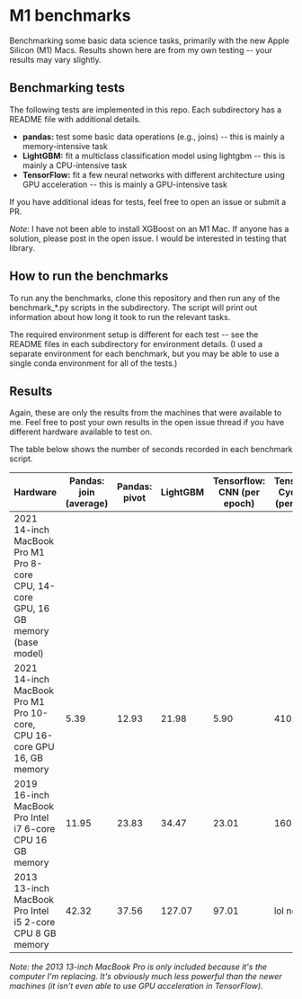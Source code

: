 # M1 benchmarks

Benchmarking some basic data science tasks, primarily with the new Apple Silicon (M1) Macs.
Results shown here are from my own testing -- your results may vary slightly.

## Benchmarking tests

The following tests are implemented in this repo.
Each subdirectory has a README file with additional details.

* **pandas:** test some basic data operations (e.g., joins) -- this is mainly a memory-intensive task
* **LightGBM:** fit a multiclass classification model using lightgbm -- this is mainly a CPU-intensive task
* **TensorFlow:** fit a few neural networks with different architecture using GPU acceleration -- this is mainly a GPU-intensive task

If you have additional ideas for tests, feel free to open an issue or submit a PR.

*Note:* I have not been able to install XGBoost on an M1 Mac.
If anyone has a solution, please post in the open issue.
I would be interested in testing that library.

## How to run the benchmarks

To run any the benchmarks, clone this repository and then run any of the benchmark_\*.py scripts in the subdirectory.
The script will print out information about how long it took to run the relevant tasks.

The required environment setup is different for each test -- see the README files in each subdirectory for environment details.
(I used a separate environment for each benchmark, but you may be able to use a single conda environment for all of the tests.)

## Results

Again, these are only the results from the machines that were available to me.
Feel free to post your own results in the open issue thread if you have different hardware available to test on.

The table below shows the number of seconds recorded in each benchmark script.

| Hardware                                                                           | Pandas: join (average)   | Pandas: pivot      | LightGBM   | Tensorflow: CNN (per epoch)   | TensorFlow: CycleGAN (per epoch)   |
|------------------------------------------------------------------------------------|--------------------------|--------------------|------------|-------------------------------|------------------------------------|
| 2021 14-inch MacBook Pro M1 Pro 8-core CPU, 14-core GPU, 16 GB memory (base model) |                          |                    |            |                               |                                    |
| 2021 14-inch MacBook Pro M1 Pro 10-core, CPU 16-core GPU 16, GB memory             | 5.39                     | 12.93              | 21.98      | 5.90                          | 410.66                             |
| 2019 16-inch MacBook Pro Intel i7 6-core CPU 16 GB memory                          | 11.95                    | 23.83              | 34.47      | 23.01                         | 1605.84                            |
| 2013 13-inch MacBook Pro Intel i5 2-core CPU 8 GB memory                           | 42.32                    | 37.56              | 127.07     | 97.01                         | lol no                             |

*Note: the 2013 13-inch MacBook Pro is only included because it's the computer I'm replacing.
It's obviously much less powerful than the newer machines (it isn't even able to use GPU acceleration in TensorFlow).*
